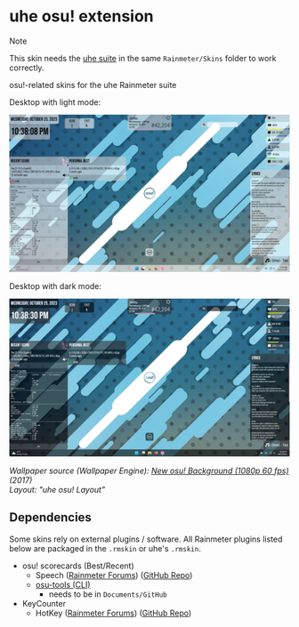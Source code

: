 # uhe osu! extension

> [!NOTE]  
> This skin needs the [uhe suite](https://github.com/uhe-org/uhe) in the same `Rainmeter/Skins` folder to work correctly.

osu!-related skins for the uhe Rainmeter suite

Desktop with light mode:

![Desktop-Light](assets/desktop-light.png)

Desktop with dark mode:

![Desktop-Dark](assets/desktop-dark.png)

*Wallpaper source (Wallpaper Engine): [New osu! Background (1080p 60 fps)](https://steamcommunity.com/sharedfiles/filedetails/?id=962079655) (2017)*\
*Layout: "uhe osu! Layout"*

## Dependencies

Some skins rely on external plugins / software. All Rainmeter plugins listed below are packaged in the `.rmskin` or uhe's `.rmskin`.

- osu! scorecards (Best/Recent)
    - Speech ([Rainmeter Forums](https://forum.rainmeter.net/viewtopic.php?f=18&t=31161&p=158239)) ([GitHub Repo](https://github.com/jsmorley/PluginSpeech))
    - [osu-tools (CLI)](https://github.com/ppy/osu-tools)
        - needs to be in `Documents/GitHub`
- KeyCounter
    - HotKey ([Rainmeter Forums](https://forum.rainmeter.net/viewtopic.php?t=18849)) ([GitHub Repo](https://github.com/brianferguson/HotKey.dll))
